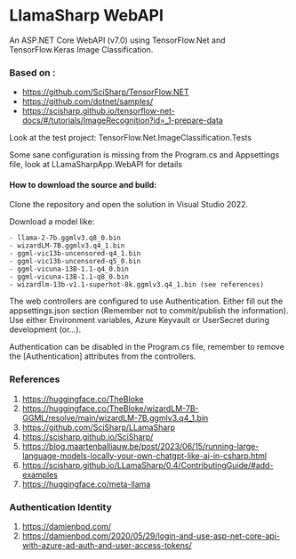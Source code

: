 # LlamaSharp WebAPI
An ASP.NET Core WebAPI (v7.0) using TensorFlow.Net and TensorFlow.Keras  Image Classification.

### Based on :
- https://github.com/SciSharp/TensorFlow.NET
- https://github.com/dotnet/samples/
- https://scisharp.github.io/tensorflow-net-docs/#/tutorials/ImageRecognition?id=_1-prepare-data

Look at the test project: TensorFlow.Net.ImageClassification.Tests

Some sane configuration is missing from the Program.cs and Appsettings file, look at LLamaSharpApp.WebAPI for details



#### How to download the source and build:
Clone the repository and open the solution in Visual Studio 2022.

Download a model like: 
```
- llama-2-7b.ggmlv3.q8_0.bin
- wizardLM-7B.ggmlv3.q4_1.bin
- ggml-vic13b-uncensored-q4_1.bin
- ggml-vic13b-uncensored-q5_0.bin
- ggml-vicuna-13B-1.1-q4_0.bin
- ggml-vicuna-13B-1.1-q8_0.bin
- wizardlm-13b-v1.1-superhot-8k.ggmlv3.q4_1.bin (see references)

```


The web controllers are configured to use Authentication. 
Either fill out the appsettings.json section (Remember not to commit/publish the information).
Use either Environment variables, Azure Keyvault or UserSecret during development (or...).

Authentication can be disabled in the Program.cs file, remember to remove the [Authentication] attributes from the controllers.


### References
1. https://huggingface.co/TheBloke
2. https://huggingface.co/TheBloke/wizardLM-7B-GGML/resolve/main/wizardLM-7B.ggmlv3.q4_1.bin
3. https://github.com/SciSharp/LLamaSharp
4. https://scisharp.github.io/SciSharp/
5. https://blog.maartenballiauw.be/post/2023/06/15/running-large-language-models-locally-your-own-chatgpt-like-ai-in-csharp.html
6. https://scisharp.github.io/LLamaSharp/0.4/ContributingGuide/#add-examples
7. https://huggingface.co/meta-llama


### Authentication Identity
1. https://damienbod.com/
2. https://damienbod.com/2020/05/29/login-and-use-asp-net-core-api-with-azure-ad-auth-and-user-access-tokens/
